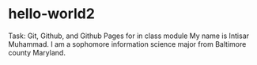 # hello-world2
Task: Git, Github, and Github Pages for in class module
My name is Intisar Muhammad. I am a sophomore information science major from Baltimore county Maryland.
